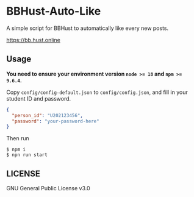 # BBHust-Auto-Like

A simple script for BBHust to automatically like every new posts.

https://bb.hust.online

## Usage

**You need to ensure your environment version `node >= 18` and `npm >= 9.6.4`.**

Copy `config/config-default.json` to `config/config.json`, and fill in your student ID and password.

```json
{
  "person_id": "U202123456",
  "password": "your-password-here"
}
```

Then run

```shell
$ npm i
$ npn run start
```

## LICENSE

GNU General Public License v3.0
